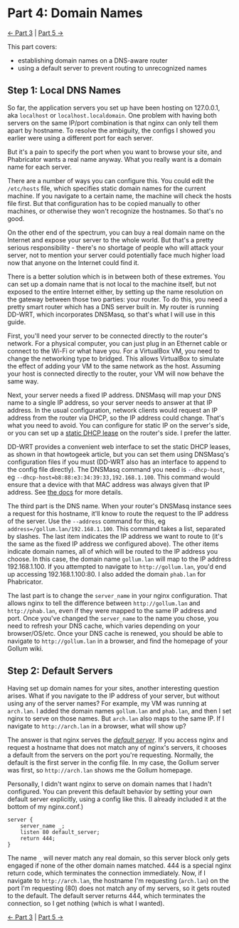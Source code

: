 # Part 4: Domain Names

[<- Part 3](../part3) | [Part 5 ->](../part5)

This part covers:

- establishing domain names on a DNS-aware router
- using a default server to prevent routing to unrecognized names

## Step 1: Local DNS Names

So far, the application servers you set up have been hosting on 127.0.0.1, aka `localhost` or `localhost.localdomain`. One problem with having both servers on the same IP/port combination is that nginx can only tell them apart by hostname. To resolve the ambiguity, the configs I showed you earlier were using a different port for each server.

But it's a pain to specify the port when you want to browse your site, and Phabricator wants a real name anyway. What you really want is a domain name for each server.

There are a number of ways you can configure this. You could edit the `/etc/hosts` file, which specifies static domain names for the current machine. If you navigate to a certain name, the machine will check the hosts file first. But that configuration has to be copied manually to other machines, or otherwise they won't recognize the hostnames. So that's no good.

On the other end of the spectrum, you can buy a real domain name on the Internet and expose your server to the whole world. But that's a pretty serious responsibility - there's no shortage of people who will attack your server, not to mention your server could potentially face much higher load now that anyone on the Internet could find it.

There is a better solution which is in between both of these extremes. You can set up a domain name that is not local to the machine itself, but not exposed to the entire Internet either, by setting up the name resolution on the gateway between those two parties: your router. To do this, you need a pretty smart router which has a DNS server built in. My router is running DD-WRT, which incorporates DNSMasq, so that's what I will use in this guide.

First, you'll need your server to be connected directly to the router's network. For a physical computer, you can just plug in an Ethernet cable or connect to the Wi-Fi or what have you. For a VirtualBox VM, you need to change the networking type to bridged. This allows VirtualBox to simulate the effect of adding your VM to the same network as the host. Assuming your host is connected directly to the router, your VM will now behave the same way.

Next, your server needs a fixed IP address. DNSMasq will map your DNS name to a single IP address, so your server needs to answer at that IP address. In the usual configuration, network clients would request an IP address from the router via DHCP, so the IP address could change. That's what you need to avoid. You can configure for static IP on the server's side, or you can set up a [static DHCP lease](http://www.howtogeek.com/69696/how-to-access-your-machines-using-dns-names-with-dd-wrt/) on the router's side. I prefer the latter.

DD-WRT provides a convenient web interface to set the static DHCP leases, as shown in that howtogeek article, but you can set them using DNSMasq's configuration files if you must (DD-WRT also has an interface to append to the config file directly). The DNSMasq command you need is `--dhcp-host`, eg `--dhcp-host=b8:88:e3:34:39:33,192.168.1.100`. This command would ensure that a device with that MAC address was always given that IP address. See [the docs](http://www.thekelleys.org.uk/dnsmasq/docs/dnsmasq-man.html) for more details.

The third part is the DNS name. When your router's DNSMasq instance sees a request for this hostname, it'll know to route the request to the IP address of the server. Use the `--address` command for this, eg `address=/gollum.lan/192.168.1.100`. This command takes a list, separated by slashes. The last item indicates the IP address we want to route to (it's the same as the fixed IP address we configured above). The other items indicate domain names, all of which will be routed to the IP address you choose. In this case, the domain name `gollum.lan` will map to the IP address 192.168.1.100. If you attempted to navigate to `http://gollum.lan`, you'd end up accessing 192.168.1.100:80. I also added the domain `phab.lan` for Phabricator.

The last part is to change the `server_name` in your nginx configuration. That allows nginx to tell the difference between `http://gollum.lan` and `http://phab.lan`, even if they were mapped to the same IP address and port. Once you've changed the `server_name` to the name you chose, you need to refresh your DNS cache, which varies depending on your browser/OS/etc. Once your DNS cache is renewed, you should be able to navigate to `http://gollum.lan` in a browser, and find the homepage of your Gollum wiki.

## Step 2: Default Servers

Having set up domain names for your sites, another interesting question arises. What if you navigate to the IP address of your server, but without using any of the server names? For example, my VM was running at `arch.lan`. I added the domain names `gollum.lan` and `phab.lan`, and then I set nginx to serve on those names. But `arch.lan` also maps to the same IP. If I navigate to `http://arch.lan` in a browser, what will show up?

The answer is that nginx serves the [*default server*](http://nginx.org/en/docs/http/request_processing.html). If you access nginx and request a hostname that does not match any of nginx's servers, it chooses a default from the servers on the port you're requesting. Normally, the default is the first server in the config file. In my case, the Gollum server was first, so `http://arch.lan` shows me the Gollum homepage.

Personally, I didn't want nginx to serve on domain names that I hadn't configured. You can prevent this default behavior by setting your own default server explicitly, using a config like this. (I already included it at the bottom of my nginx.conf.)

```nginx
server {
    server_name _;
    listen 80 default_server;
    return 444;
}
```

The name `_` will never match any real domain, so this server block only gets engaged if none of the other domain names matched. 444 is a special nginx return code, which terminates the connection immediately. Now, if I navigate to `http://arch.lan`, the hostname I'm requesting (`arch.lan`) on the port I'm requesting (80) does not match any of my servers, so it gets routed to the default. The default server returns 444, which terminates the connection, so I get nothing (which is what I wanted).

[<- Part 3](../part3) | [Part 5 ->](../part5)
